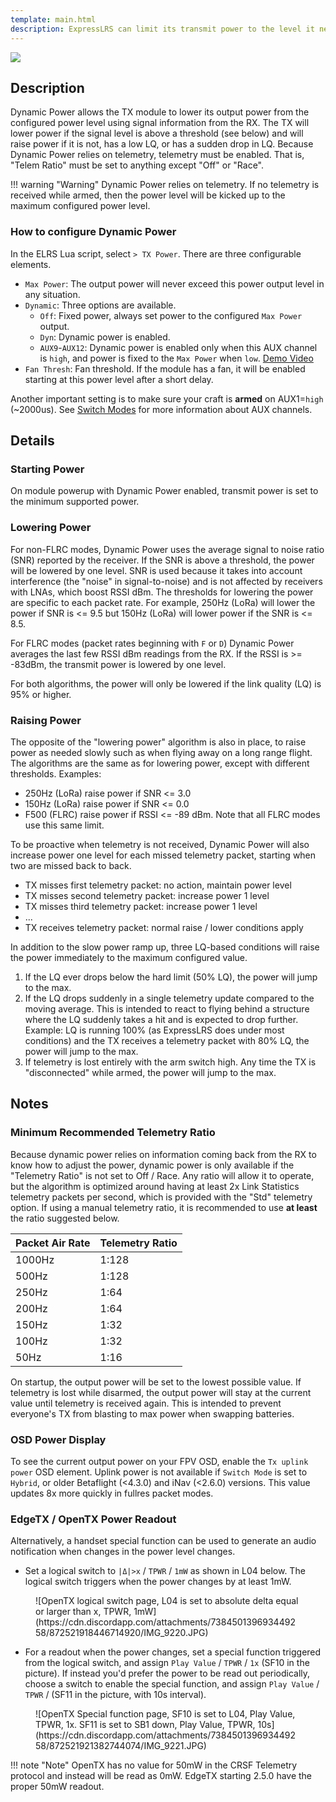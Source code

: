 ```yaml
---
template: main.html
description: ExpressLRS can limit its transmit power to the level it needs to maintain good Signal Health.
---
```


<img src="https://raw.githubusercontent.com/ExpressLRS/ExpressLRS-Hardware/master/img/software.png">

## Description

Dynamic Power allows the TX module to lower its output power from the configured power level using signal information from the RX. The TX will lower power if the signal level is above a threshold (see below) and will raise power if it is not, has a low LQ, or has a sudden drop in LQ. Because Dynamic Power relies on telemetry, telemetry must be enabled. That is, "Telem Ratio" must be set to anything except "Off" or "Race".

!!! warning "Warning"
    Dynamic Power relies on telemetry. If no telemetry is received while armed, then the power level will be kicked up to the maximum configured power level.

### How to configure Dynamic Power

In the ELRS Lua script, select `> TX Power`. There are three configurable elements.

* `Max Power`: The output power will never exceed this power output level in any situation.
* `Dynamic`: Three options are available.
    - `Off`: Fixed power, always set power to the configured `Max Power` output.
    - `Dyn`: Dynamic power is enabled.
    - `AUX9`-`AUX12`: Dynamic power is enabled only when this AUX channel is `high`, and power is fixed to the `Max Power` when `low`. [Demo Video](https://www.youtube.com/watch?v=wdPWw2xu8Ig)
* `Fan Thresh`: Fan threshold. If the module has a fan, it will be enabled starting at this power level after a short delay.

Another important setting is to make sure your craft is **armed** on AUX1=`high` (~2000us). See [Switch Modes](switch-config.md) for more information about AUX channels.

## Details

### Starting Power

On module powerup with Dynamic Power enabled, transmit power is set to the minimum supported power.

### Lowering Power

For non-FLRC modes, Dynamic Power uses the average signal to noise ratio (SNR) reported by the receiver. If the SNR is above a threshold, the power will be lowered by one level. SNR is used because it takes into account interference (the "noise" in signal-to-noise) and is not affected by receivers with LNAs, which boost RSSI dBm. The thresholds for lowering the power are specific to each packet rate. For example, 250Hz (LoRa) will lower the power if SNR is <= 9.5 but 150Hz (LoRa) will lower power if the SNR is <= 8.5.

For FLRC modes (packet rates beginning with `F` or `D`) Dynamic Power averages the last few RSSI dBm readings from the RX. If the RSSI is >= -83dBm, the transmit power is lowered by one level.

For both algorithms, the power will only be lowered if the link quality (LQ) is 95% or higher.

### Raising Power

The opposite of the "lowering power" algorithm is also in place, to raise power as needed slowly such as when flying away on a long range flight. The algorithms are the same as for lowering power, except with different thresholds. Examples:

  * 250Hz (LoRa) raise power if SNR <= 3.0
  * 150Hz (LoRa) raise power if SNR <= 0.0
  * F500 (FLRC) raise power if RSSI <= -89 dBm. Note that all FLRC modes use this same limit.

To be proactive when telemetry is not received, Dynamic Power will also increase power one level for each missed telemetry packet, starting when two are missed back to back.

  * TX misses first telemetry packet: no action, maintain power level
  * TX misses second telemetry packet: increase power 1 level
  * TX misses third telemetry packet: increase power 1 level
  * ...
  * TX receives telemetry packet: normal raise / lower conditions apply

In addition to the slow power ramp up, three LQ-based conditions will raise the power immediately to the maximum configured value.

1. If the LQ ever drops below the hard limit (50% LQ), the power will jump to the max.
2. If the LQ drops suddenly in a single telemetry update compared to the moving average. This is intended to react to flying behind a structure where the LQ suddenly takes a hit and is expected to drop further. Example: LQ is running 100% (as ExpressLRS does under most conditions) and the TX receives a telemetry packet with 80% LQ, the power will jump to the max.
3. If telemetry is lost entirely with the arm switch high. Any time the TX is "disconnected" while armed, the power will jump to the max.

## Notes

### Minimum Recommended Telemetry Ratio

Because dynamic power relies on information coming back from the RX to know how to adjust the power, dynamic power is only available if the "Telemetry Ratio" is not set to Off / Race. Any ratio will allow it to operate, but the algorithm is optimized around having at least 2x Link Statistics telemetry packets per second, which is provided with the "Std" telemetry option. If using a manual telemetry ratio, it is recommended to use **at least** the ratio suggested below.

| Packet Air Rate | Telemetry Ratio |
|---|---|
| 1000Hz | 1:128 |
| 500Hz | 1:128 |
| 250Hz | 1:64 |
| 200Hz | 1:64 |
| 150Hz | 1:32 |
| 100Hz | 1:32 |
| 50Hz | 1:16 |

On startup, the output power will be set to the lowest possible value. If telemetry is lost while disarmed, the output power will stay at the current value until telemetry is received again. This is intended to prevent everyone's TX from blasting to max power when swapping batteries.

### OSD Power Display

To see the current output power on your FPV OSD, enable the `Tx uplink power` OSD element. Uplink power is not available if `Switch Mode` is set to `Hybrid`, or older Betaflight (<4.3.0) and iNav (<2.6.0) versions. This value updates 8x more quickly in fullres packet modes.

### EdgeTX / OpenTX Power Readout

Alternatively, a handset special function can be used to generate an audio notification when changes in the power level changes.

* Set a logical switch to `|Δ|>x` / `TPWR` / `1mW` as shown in L04 below. The logical switch triggers when the power changes by at least 1mW.

<figure markdown>
![OpenTX logical switch page, L04 is set to absolute delta equal or larger than x, TPWR, 1mW](https://cdn.discordapp.com/attachments/738450139693449258/872521918446714920/IMG_9220.JPG)
</figure>

* For a readout when the power changes, set a special function triggered from the logical switch, and assign `Play Value` / `TPWR` / `1x` (SF10 in the picture). If instead you'd prefer the power to be read out periodically, choose a switch to enable the special function, and assign `Play Value` / `TPWR` / (SF11 in the picture, with 10s interval).

<figure markdown>
![OpenTX Special function page, SF10 is set to L04, Play Value, TPWR, 1x. SF11 is set to SB1 down, Play Value, TPWR, 10s](https://cdn.discordapp.com/attachments/738450139693449258/872521921382744074/IMG_9221.JPG)
</figure>

!!! note "Note"
    OpenTX has no value for 50mW in the CRSF Telemetry protocol and instead will be read as 0mW. EdgeTX starting 2.5.0 have the proper 50mW readout.
